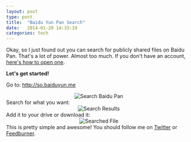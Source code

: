 ```yaml
---
layout: post
type: post
title:  "Baidu Yun Pan Search"
date:   2014-01-20 14:33:19
categories: tech
---
```


Okay, so I just found out you can search for publicly shared files on Baidu Pan. That's a lot of power. Almost too much. If you don't have an account, <a href="http://www.taigeair.com/how-to-get-2tb-with-baidu-pan-disk-for-free-for-life/">here's how to open one</a>.

<strong>Let's get started!</strong>

Go to: <a href="http://so.baiduyun.me" target="_blank">http://so.baiduyun.me</a>

<center>
<img alt="Search Baidu Pan" src="{{site.url}}/assets/posts/Search-Baidu-Pan.png">
</center>
Search for what you want:
<center>
<img alt="Search Results" src="{{site.url}}/assets/posts/Search-Results-1024x555.png">
</center>
Add it to your drive or download it:
<center>
<img alt="Searched File" src="{{site.url}}/assets/posts/Searched-File.png" >
</center>
This is pretty simple and awesome! You should follow me on <a href="twitter.com/taigeair" target="_blank">Twitter</a> or <a href="http://feeds.feedburner.com/taigeair" target="_blank">Feedburner</a>.
